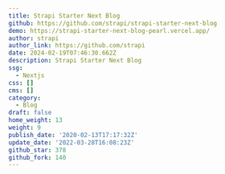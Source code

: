 ```yaml
---
title: Strapi Starter Next Blog
github: https://github.com/strapi/strapi-starter-next-blog
demo: https://strapi-starter-next-blog-pearl.vercel.app/
author: strapi
author_link: https://github.com/strapi
date: 2024-02-19T07:46:30.662Z
description: Strapi Starter Next Blog
ssg:
  - Nextjs
css: []
cms: []
category:
  - Blog
draft: false
home_weight: 13
weight: 9
publish_date: '2020-02-13T17:17:32Z'
update_date: '2022-03-28T16:08:23Z'
github_star: 378
github_fork: 140
---
```

